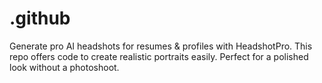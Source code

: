 # .github
Generate pro AI headshots for resumes &amp; profiles with HeadshotPro. This repo offers code to create realistic portraits easily. Perfect for a polished look without a photoshoot.
